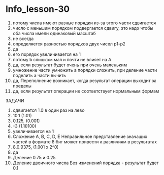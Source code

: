 # Info_lesson-30 
1. потому числа имеют разные порядки из-за этого части сдвигается
2. число с меньшим порядком подвергается сдвигу, это надо чтобы оба числа имели одинаковый масштаб
3. не всегда
4. определяется разностью порядков двух чисел p1-p2
5. да
6. его порядок увеличивается на 1
7. потому b слишком мал и почти не влияет на А
8. да, если результат будет очень при очень маленьким
9. умножение части умножить а порядки сложить, при деление части поделить а части вычить
10. да, Переполнение возникает, когда результат операции выходит за пределы
11. да, если результат операции не соответствует нормальным формам

ЗАДАЧИ 

1. сдвигается 1.0 в один раз на лево
2.  10.1 (1.01) 
3.  0.125, (0.001)
4.  -3 (1.10100)
5.  увеличивается на 1
6.  Сложение A, B, C, D, E Неправильное представление значащих частей в формате 8 бит может привести к различиям в результатах
7.  8.0.9375, (1.001 x 2^0)
8.  да
9.  Деление 0.75 и 0.25
10. Деление двоичного числа Без изменений порядка - результат будет 0.1
